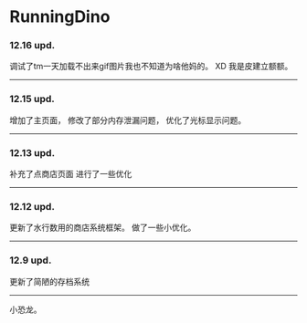 # RunningDino
### 12.16 upd.

调试了tm一天加载不出来gif图片我也不知道为啥他妈的。 XD
我是皮建立额额。

******
### 12.15 upd.

增加了主页面，
修改了部分内存泄漏问题，
优化了光标显示问题。

******
### 12.13 upd.

补充了点商店页面
进行了一些优化

******
### 12.12 upd.

更新了水行数用的商店系统框架。
做了一些小优化。

******
### 12.9 upd.

更新了简陋的存档系统

******
小恐龙。
